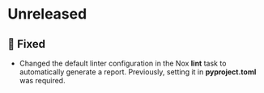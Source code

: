 # Unreleased

## 🐞 Fixed
* Changed the default linter configuration in the Nox **lint** task to automatically generate a report. Previously, setting it in **pyproject.toml** was required.
